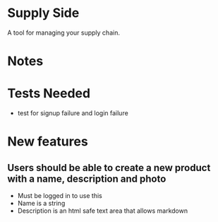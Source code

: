 Supply Side
===========

A tool for managing your supply chain.


Notes
===========

# Tests Needed

* test for signup failure and login failure


# New features

## Users should be able to create a new product with a name, description and photo
* Must be logged in to use this
* Name is a string
* Description is an html safe text area that allows markdown

